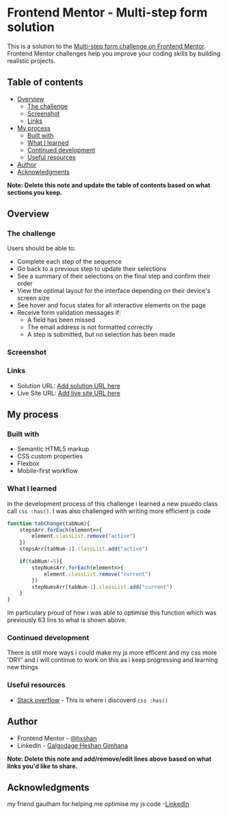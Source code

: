 # Frontend Mentor - Multi-step form solution

This is a solution to the [Multi-step form challenge on Frontend Mentor](https://www.frontendmentor.io/challenges/multistep-form-YVAnSdqQBJ). Frontend Mentor challenges help you improve your coding skills by building realistic projects. 

## Table of contents

- [Overview](#overview)
  - [The challenge](#the-challenge)
  - [Screenshot](#screenshot)
  - [Links](#links)
- [My process](#my-process)
  - [Built with](#built-with)
  - [What I learned](#what-i-learned)
  - [Continued development](#continued-development)
  - [Useful resources](#useful-resources)
- [Author](#author)
- [Acknowledgments](#acknowledgments)

**Note: Delete this note and update the table of contents based on what sections you keep.**

## Overview

### The challenge

Users should be able to:

- Complete each step of the sequence
- Go back to a previous step to update their selections
- See a summary of their selections on the final step and confirm their order
- View the optimal layout for the interface depending on their device's screen size
- See hover and focus states for all interactive elements on the page
- Receive form validation messages if:
  - A field has been missed
  - The email address is not formatted correctly
  - A step is submitted, but no selection has been made

### Screenshot

### Links

- Solution URL: [Add solution URL here](https://github.com/hxshan/Multi-step-form)
- Live Site URL: [Add live site URL here](https://multistep-form-hxshan.netlify.app/)

## My process

### Built with

- Semantic HTML5 markup
- CSS custom properties
- Flexbox
- Mobile-first workflow
### What I learned

In the development process of this challenge i learned a new psuedo class call ```css :has()```.
I was also challenged with writing more efficient js code 
```js
function tabChange(tabNum){
    stepsArr.forEach(element=>{
        element.classList.remove("active")
    })
    stepsArr[tabNum-1].classList.add("active")

    if(tabNum!=5){
        stepNumsArr.forEach(element=>{
            element.classList.remove("current")
        })
        stepNumsArr[tabNum-1].classList.add("current")
    }
}
```
Im particulary proud of how i was able to optimise this function which was previously 63 lins to what is shown above.


### Continued development
There is still more ways i could make my js more efficent and my css more 'DRY' and i will continue to work on this as i keep progressing and learning new things 

### Useful resources

- [Stack overflow](https://stackoverflow.com/a/1014958) - This is where i discoverd ```css :has()```

## Author
- Frontend Mentor - [@hxshan](https://www.frontendmentor.io/profile/hxshan)
- LinkedIn - [Galgodage Heshan Gimhana](www.linkedin.com/in/heshan-gimhana)

**Note: Delete this note and add/remove/edit lines above based on what links you'd like to share.**

## Acknowledgments

my friend gautham  for helping me optimise my js code
-[LinkedIn]((https://www.linkedin.com/in/gautham-kulasingham-223bb2257/))
